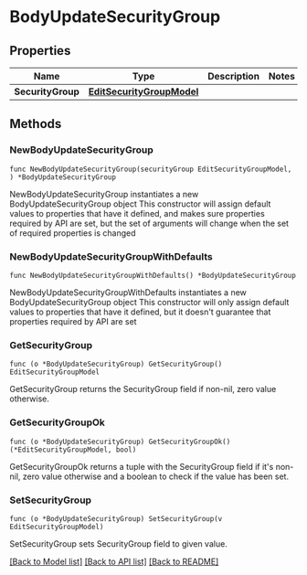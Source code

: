 # BodyUpdateSecurityGroup

## Properties

Name | Type | Description | Notes
------------ | ------------- | ------------- | -------------
**SecurityGroup** | [**EditSecurityGroupModel**](EditSecurityGroupModel.md) |  | 

## Methods

### NewBodyUpdateSecurityGroup

`func NewBodyUpdateSecurityGroup(securityGroup EditSecurityGroupModel, ) *BodyUpdateSecurityGroup`

NewBodyUpdateSecurityGroup instantiates a new BodyUpdateSecurityGroup object
This constructor will assign default values to properties that have it defined,
and makes sure properties required by API are set, but the set of arguments
will change when the set of required properties is changed

### NewBodyUpdateSecurityGroupWithDefaults

`func NewBodyUpdateSecurityGroupWithDefaults() *BodyUpdateSecurityGroup`

NewBodyUpdateSecurityGroupWithDefaults instantiates a new BodyUpdateSecurityGroup object
This constructor will only assign default values to properties that have it defined,
but it doesn't guarantee that properties required by API are set

### GetSecurityGroup

`func (o *BodyUpdateSecurityGroup) GetSecurityGroup() EditSecurityGroupModel`

GetSecurityGroup returns the SecurityGroup field if non-nil, zero value otherwise.

### GetSecurityGroupOk

`func (o *BodyUpdateSecurityGroup) GetSecurityGroupOk() (*EditSecurityGroupModel, bool)`

GetSecurityGroupOk returns a tuple with the SecurityGroup field if it's non-nil, zero value otherwise
and a boolean to check if the value has been set.

### SetSecurityGroup

`func (o *BodyUpdateSecurityGroup) SetSecurityGroup(v EditSecurityGroupModel)`

SetSecurityGroup sets SecurityGroup field to given value.



[[Back to Model list]](../README.md#documentation-for-models) [[Back to API list]](../README.md#documentation-for-api-endpoints) [[Back to README]](../README.md)


